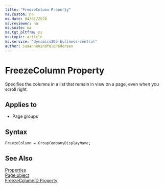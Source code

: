 ```yaml
---
title: "FreezeColumn Property"
ms.custom: na
ms.date: 04/01/2020
ms.reviewer: na
ms.suite: na
ms.tgt_pltfrm: na
ms.topic: article
ms.service: "dynamics365-business-central"
author: SusanneWindfeldPedersen
---
```


# FreezeColumn Property
Specifies the columns in a list that remain in view on a page, even when you scroll right.
  
## Applies to  
  
- Page groups  

## Syntax

```
FreezeColumn = GroupCompanyDisplayName;
```

## See Also  

[Properties](devenv-properties.md)  
[Page object](../devenv-page-object.md)  
[FreezeColumnID Property](devenv-freezecolumnid-property.md)